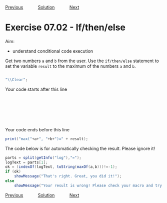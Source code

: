 [Previous](./ans07-01.md) &nbsp;&nbsp;&nbsp;&nbsp;&nbsp;&nbsp;&nbsp;&nbsp;&nbsp;&nbsp;     [Solution](../ans/ans07-02.md) &nbsp;&nbsp;&nbsp;&nbsp;&nbsp;&nbsp;&nbsp;&nbsp;&nbsp;&nbsp; [Next](./ans08-01.md)

# Exercise 07.02 - If/then/else

Aim: 
- understand conditional code execution

Get two numbers ``a`` and ``b`` from the user. Use
the ``if/then/else`` statement to set the variable
``result`` to the maximum of the numbers ``a`` and ``b``. 
```java

"\\Clear";
```
Your code starts after this line 
```java








```
Your code ends before this line 
```java
print("max("+a+", "+b+")=" + result);


```

The code below is for automatically checking the result. Please ignore it! 
```java
parts = split(getInfo("log"),"=");
logText = parts[1];
ok = (indexOf(logText, toString(maxOf(a,b)))!=-1);
if (ok)
	showMessage("That's right. Great, you did it!");
else 
	showMessage("Your result is wrong! Please check your macro and try again!");
```

[Previous](./ans07-01.md) &nbsp;&nbsp;&nbsp;&nbsp;&nbsp;&nbsp;&nbsp;&nbsp;&nbsp;&nbsp;     [Solution](../ans/ans07-02.md) &nbsp;&nbsp;&nbsp;&nbsp;&nbsp;&nbsp;&nbsp;&nbsp;&nbsp;&nbsp; [Next](./ans08-01.md)
